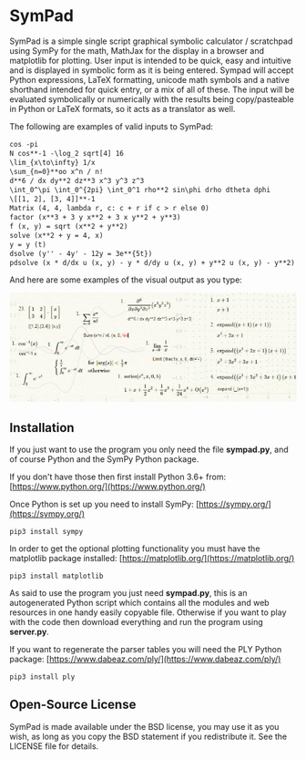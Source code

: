 # SymPad

SymPad is a simple single script graphical symbolic calculator / scratchpad using SymPy for the math, MathJax for the display in a browser and matplotlib for plotting.
User input is intended to be quick, easy and intuitive and is displayed in symbolic form as it is being entered.
Sympad will accept Python expressions, LaTeX formatting, unicode math symbols and a native shorthand intended for quick entry, or a mix of all of these.
The input will be evaluated symbolically or numerically with the results being copy/pasteable in Python or LaTeX formats, so it acts as a translator as well.

The following are examples of valid inputs to SymPad:
```
cos -pi
N cos**-1 -\log_2 sqrt[4] 16
\lim_{x\to\infty} 1/x
\sum_{n=0}**oo x^n / n!
d**6 / dx dy**2 dz**3 x^3 y^3 z^3
\int_0^\pi \int_0^{2pi} \int_0^1 rho**2 sin\phi drho dtheta dphi
\[[1, 2], [3, 4]]**-1
Matrix (4, 4, lambda r, c: c + r if c > r else 0)
factor (x**3 + 3 y x**2 + 3 x y**2 + y**3)
f (x, y) = sqrt (x**2 + y**2)
solve (x**2 + y = 4, x)
y = y (t)
dsolve (y'' - 4y' - 12y = 3e**{5t})
pdsolve (x * d/dx u (x, y) - y * d/dy u (x, y) + y**2 u (x, y) - y**2)
```

And here are some examples of the visual output as you type:

![SymPad image example](https://raw.githubusercontent.com/Pristine-Cat/SymPad/master/sympad.png#1)

## Installation

If you just want to use the program you only need the file **sympad.py**, and of course Python and the SymPy Python package.

If you don't have those then first install Python 3.6+ from: [https://www.python.org/](https://www.python.org/)

Once Python is set up you need to install SymPy: [https://sympy.org/](https://sympy.org/)
```
pip3 install sympy
```

In order to get the optional plotting functionality you must have the matplotlib package installed: [https://matplotlib.org/](https://matplotlib.org/)
```
pip3 install matplotlib
```

As said to use the program you just need **sympad.py**, this is an autogenerated Python script which contains all the modules and web resources in one handy easily copyable file.
Otherwise if you want to play with the code then download everything and run the program using **server.py**.

If you want to regenerate the parser tables you will need the PLY Python package: [https://www.dabeaz.com/ply/](https://www.dabeaz.com/ply/)
```
pip3 install ply
```

## Open-Source License

SymPad is made available under the BSD license, you may use it as you wish, as long as you copy the BSD statement if you redistribute it. See the LICENSE file for details.
